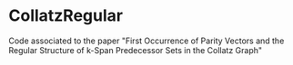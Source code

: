 # CollatzRegular
Code associated to the paper "First Occurrence of Parity Vectors and the Regular Structure of k-Span Predecessor Sets in the Collatz Graph"

